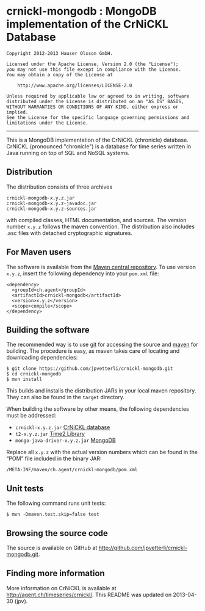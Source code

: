 crnickl-mongodb : MongoDB implementation of the CrNiCKL Database 
================================================================

	Copyright 2012-2013 Hauser Olsson GmbH.
	
	Licensed under the Apache License, Version 2.0 (the "License");
	you may not use this file except in compliance with the License.
	You may obtain a copy of the License at
	
    	http://www.apache.org/licenses/LICENSE-2.0

	Unless required by applicable law or agreed to in writing, software
	distributed under the License is distributed on an "AS IS" BASIS,
	WITHOUT WARRANTIES OR CONDITIONS OF ANY KIND, either express or implied.
	See the License for the specific language governing permissions and
	limitations under the License.

*** 

This is a MongoDB implementation of the CrNiCKL (chronicle) database. 
CrNiCKL (pronounced "chronicle") is a database for time series written in 
Java running on top of SQL and NoSQL systems.

Distribution
------------

The distribution consists of three archives

	crnickl-mongodb-x.y.z.jar
	crnickl-mongodb-x.y.z-javadoc.jar
	crnickl-mongodb-x.y.z-sources.jar

with compiled classes, HTML documentation, and sources. The version number 
`x.y.z` follows the maven convention. The distribution also includes .asc 
files with detached cryptographic signatures.


For Maven users
---------------

The software is available from the <a 
href="http://repo.maven.apache.org/maven2/ch/agent/crnickl-mongodb/">Maven central 
repository</a>. To use version `x.y.z`, insert the following dependency into your 
`pom.xml` file:

    <dependency>
      <groupId>ch.agent</groupId>
      <artifactId>crnickl-mongodb</artifactId>
      <version>x.y.z</version>
      <scope>compile</scope>
    </dependency>


Building the software
---------------------

The recommended way is to use [git](http://git-scm.com) for accessing the
source and [maven](<http://maven.apache.org/>) for building. The procedure 
is easy, as maven takes care of locating and downloading dependencies:

	$ git clone https://github.com/jpvetterli/crnickl-mongodb.git
	$ cd crnickl-mongodb
	$ mvn install

This builds and installs the distribution JARs in your local maven
repository. They can also be found in the `target` directory.

When building the software by other means, the following dependencies must be
addressed:

- `crnickl-x.y.z.jar` [CrNiCKL database](http://agent.ch/timeseries/crnickl/)
- `t2-x.y.z.jar` [Time2 Library](http://agent.ch/timeseries/t2/)  
- `mongo-java-driver-x.y.z.jar` [MongoDB](http://www.mongodb.org)  

Replace all `x.y.z` with the actual version numbers which can be found in the 
<q>POM</q> file included in the binary JAR:

	/META-INF/maven/ch.agent/crnickl-mongodb/pom.xml

Unit tests
----------

The following command runs unit tests:

	$ mvn -Dmaven.test.skip=false test

Browsing the source code
------------------------

The source is available on GitHub at 
<http://github.com/jpvetterli/crnickl-mongodb.git>.

Finding more information
------------------------

More information on CrNiCKL is available at 
<http://agent.ch/timeseries/crnickl/>.
This README was updated on 2013-04-30 (jpv).

<link rel="stylesheet" type="text/css" href="README.css"/>

